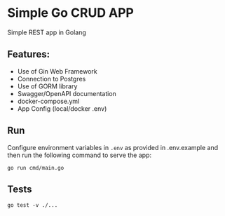 # Simple Go CRUD APP
Simple REST app in Golang 

## Features:
- Use of  Gin Web Framework
- Connection to Postgres 
- Use of GORM library
- Swagger/OpenAPI documentation
- docker-compose.yml
- App Config (local/docker .env)

## Run
Configure environment variables in `.env` as provided in .env.example and then run the following command to serve the app: 

```
go run cmd/main.go
```

## Tests

```
go test -v ./...
```